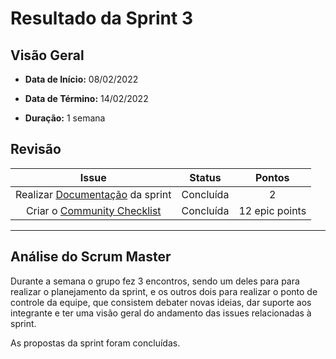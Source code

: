 # Resultado da Sprint 3

## Visão Geral

- **Data de Início:** 08/02/2022

- **Data de Término:** 14/02/2022

- **Duração:** 1 semana

## Revisão

|                                     Issue                                     |  Status   | Pontos |
| :---------------------------------------------------------------------------: | :-------: | :----: |
|     Realizar [Documentação](https://github.com/fga-eps-mds/Tema-02/issues/33) da sprint      | Concluída |   2    |
|      Criar o [Community Checklist](https://github.com/fga-eps-mds/Tema-02/issues/41)       | Concluída |   12 epic points   |

---


## Análise do Scrum Master

Durante a semana o grupo fez 3 encontros, sendo um deles para para realizar o planejamento da sprint, e os outros dois para realizar o ponto de controle da equipe, que consistem debater novas ideias, dar suporte aos integrante e ter uma visão geral do andamento das issues relacionadas à sprint.

As propostas da sprint foram concluídas. 

